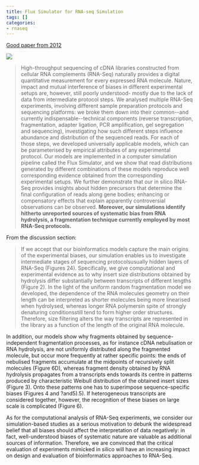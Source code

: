 ```yaml
---
title: Flux Simulator for RNA-seq Simulation
tags: []
categories:
- rnaseq
---
```

[Good paper from 2012](http://www.ncbi.nlm.nih.gov/pubmed/22962361)
<!--more-->

![](http://www.ncbi.nlm.nih.gov/pmc/articles/PMC3488205/bin/gks666f1p.jpg)

> High-throughput sequencing of cDNA libraries constructed from cellular RNA
complements (RNA-Seq) naturally provides a digital quantitative measurement
for every expressed RNA molecule. Nature, impact and mutual interference of
biases in different experimental setups are, however, still poorly understood-
mostly due to the lack of data from intermediate protocol steps. We analysed
multiple RNA-Seq experiments, involving different sample preparation protocols
and sequencing platforms: we broke them down into their common--and currently
indispensable--technical components (reverse transcription, fragmentation,
adapter ligation, PCR amplification, gel segregation and sequencing),
investigating how such different steps influence abundance and distribution of
the sequenced reads. For each of those steps, we developed universally
applicable models, which can be parameterised by empirical attributes of any
experimental protocol. Our models are implemented in a computer simulation
pipeline called the Flux Simulator, and we show that read distributions
generated by different combinations of these models reproduce well
corresponding evidence obtained from the corresponding experimental setups. We
further demonstrate that our in silico RNA-Seq provides insights about hidden
precursors that determine the final configuration of reads along gene bodies;
enhancing or compensatory effects that explain apparently controversial
observations can be observed. **Moreover, our simulations identify hitherto
unreported sources of systematic bias from RNA hydrolysis, a fragmentation
technique currently employed by most RNA-Seq protocols.**

From the discussion section:

> If we accept that our bioinformatics models capture the main origins of the
experimental biases, our simulation enables us to investigate intermediate
stages of sequencing protocolsusually hidden layers of RNA-Seq (Figures 24).
Specifically, we give computational and experimental evidence as to why insert
size distributions obtained by hydrolysis differ substantially between
transcripts of different lengths (Figure 2). In the light of the uniform
random fragmentation model we developed, the dependence of the RNA molecules
geometry on their length can be interpreted as shorter molecules being more
linearised when hydrolysed, whereas longer RNA polymersin spite of strongly
denaturing conditionsstill tend to form higher order structures. Therefore,
size filtering alters the way transcripts are represented in the library as a
function of the length of the original RNA molecule.

In addition, our models show why fragments obtained by sequence-independent
fragmentation processes, as for instance cDNA nebulisation or RNA hydrolysis,
are not uniformly distributed along the fragmented molecule, but occur more
frequently at rather specific points: the ends of nebulised fragments
accumulate at the midpoints of recursively split molecules (Figure 6D),
whereas fragment density obtained by RNA hydrolysis propagates from a
transcripts ends towards its centre in patterns produced by characteristic
Weibull distribution of the obtained insert sizes (Figure 3). Onto these
patterns one has to superimpose sequence-specific biases (Figures 4 and
?and5).5). If heterogeneous transcripts are considered together, however, the
recognition of these biases on large scale is complicated (Figure 6).

As for the computational analysis of RNA-Seq experiments, we consider our
simulation-based studies as a serious motivation to debunk the widespread
belief that all biases should affect the interpretation of data negatively: in
fact, well-understood biases of systematic nature are valuable as additional
sources of information. Therefore, we are convinced that the critical
evaluation of experiments mimicked in silico will have an increasing impact on
design and evaluation of bioinformatics approaches to RNA-Seq.

